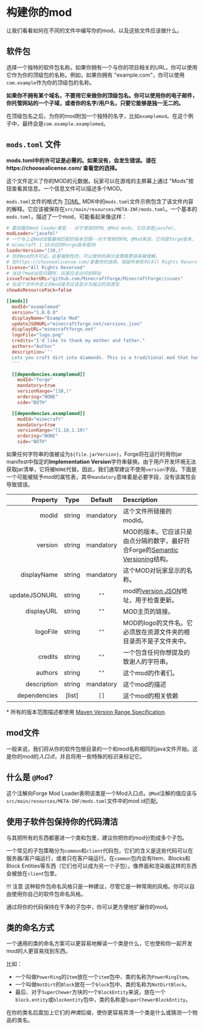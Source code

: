 构建你的mod
====================

让我们看看如何在不同的文件中编写你的mod，以及这些文件应该做什么。   

软件包
---------

选择一个独特的软件包名称。如果你拥有一个与你的项目相关的URL，你可以使用它作为你的顶级包的名称。例如，如果你拥有 "example.com"，你可以使用`com.example`作为你的顶级包的名称。

**如果你不拥有某个域名，不要用它来做你的顶级包名。你可以使用你的电子邮件，你托管网站的一个子域，或者你的名字/用户名，只要它能够是独一无二的。**   

在顶级包名之后，为你的mod附加一个独特的名字，比如`examplemod`。在这个例子中，最终会是`com.example.examplemod`。

`mods.toml` 文件
-------------------

**mods.toml中的许可证是必需的。如果没有，会发生错误。请在https://choosealicense.com/ 查看您的选择。**

这个文件定义了你的MOD的元数据。玩家可以在游戏的主屏幕上通过 "Mods"按钮查看其信息。一个信息文件可以描述多个MOD。  

`mods.toml`文件的格式为 [TOML][], MDK中的`mods.toml`文件示例包含了该文件内容的解释。它应该被保存在`src/main/resources/META-INF/mods.toml`。一个基本的`mods.toml`，描述了一个mod，可能看起来像这样：
```toml
# 要加载的mod loader类型 - 对于常规的FML @Mod mods，它应该是javafml。
modLoader="javafml"
# 一个与上述mod加载器相匹配的版本范围--对于常规的FML @Mod来说，它将是forge版本。
# minecraft 1.18对应的Forge版本是38
loaderVersion="[38,)"
# 你的mod的许可证。这是强制性的，可以使你的再分发策略更容易被理解。
# 在https://choosealicense.com/查看你的选择。保留所有权利(All Rights Reserved)是默认的许可证，也是这里的默认值。
license="All Rights Reserved"
# 当这个mod出现问题时，玩家应该访问的网址
issueTrackerURL="github.com/MinecraftForge/MinecraftForge/issues"
# 在这个文件中定义的mod是否应该显示为独立的资源包
showAsResourcePack=false

[[mods]]
  modId="examplemod"
  version="1.0.0.0"
  displayName="Example Mod"
  updateJSONURL="minecraftforge.net/versions.json"
  displayURL="minecraftforge.net"
  logoFile="logo.png"
  credits="I'd like to thank my mother and father."
  authors="Author"
  description='''
  Lets you craft dirt into diamonds. This is a traditional mod that has existed for eons. It is ancient. The holy Notch created it. Jeb rainbowfied it. Dinnerbone made it upside down. Etc.
  '''

  [[dependencies.examplemod]]
    modId="forge"
    mandatory=true
    versionRange="[38,)"
    ordering="NONE"
    side="BOTH"

  [[dependencies.examplemod]]
    modId="minecraft"
    mandatory=true
    versionRange="[1.18,1.19)"
    ordering="NONE"
    side="BOTH"
```

如果任何字符串的值被设为`${file.jarVersion}`，Forge将在运行时用你jar manifest中指定的**Implementation Version**字符串替换。由于用户开发环境无法获取jar清单，它将被`NONE`代替。因此，我们通常建议不使用`version`字段。下面是一个可能被赋予mod的属性表，其中`mandatory`意味着是必要字段，没有该属性会导致错误。

|     Property |   Type   | Default  | Description |
|-------------:|:--------:|:--------:|:------------|
|        modid |  string  | mandatory | 这个文件所链接的modid。 |
|      version |  string  | mandatory | MOD的版本。它应该只是由点分隔的数字，最好符合Forge的[Semantic Versioning][versioning]结构。 |
|  displayName |  string  | mandatory | 这个MOD对玩家显示的名称。 |
| updateJSONURL |  string  |   `""`   | mod的[version JSON][updatechecker]地址，用于检查更新。 |
|   displayURL |  string  |   `""`   | MOD主页的链接。 |
|     logoFile |  string  |   `""`   | MOD的logo的文件名。它必须放在资源文件夹的根目录而不是子文件夹中。 |
|      credits |  string  |   `""`   | 一个包含任何你想提及的致谢人的字符串。 |
|      authors |  string  |   `""`   | 这个mod的作者们。 |
|  description |  string  | mandatory | 这个mod的描述 |
| dependencies | [list] |   `[]`   | 这个mod的相关依赖 |

\* 所有的版本范围描述都使用 [Maven Version Range Specification][mvr].

mod文件
------------

一般来说，我们将从你的软件包根目录的一个和mod名称相同的java文件开始。这是你的mod的*入口点*，并且将用一些特殊的标识来标记它。

什么是 `@Mod`?
-------------

这个注解向Forge Mod Loader表明该类是一个Mod入口点。`@Mod`注解的值应该与`src/main/resources/META-INF/mods.toml`文件中的mod id匹配。

使用子软件包保持你的代码清洁
------------------------------------------

与其把所有的东西都塞进一个类和包里，建议你把你的mod分割成多个子包。

一个常见的子包策略分为`common`和`client`代码包，它们的含义是这些代码可以在服务器/客户端运行，或者只在客户端运行。在`common`包内会有Item、Blocks和Block Entities等东西（它们也可以成为另一个子包）。像界面和渲染器这样的东西会被放在`client`包里。

!!! 注意
    这种软件包命名风格只是一种建议，尽管它是一种常用的风格。你可以自由使用你自己的软件包命名风格。

通过将你的代码保持在干净的子包中，你可以更方便地扩展你的mod。

类的命名方式
--------------------

一个通用的类的命名方案可以更容易地解读一个类是什么，它也使和你一起开发mod的人更容易找到东西。

比如：

* 一个叫做`PowerRing`的`Item`放在一个`item`包中、类的名称为`PowerRingItem`。
* 一个叫做`NotDirt`的`Block`放在一个`block`包中、类的名称为`NotDirtBlock`。
* 最后、对于`SuperChewer`方块的一个`BlockEntity`来说，放在一个`block.entity`或`blockentity`包中，类的名称是`SuperChewerBlockEntity`。

在你的类名后面加上它们的*种类*后缀，使你更容易弄清一个类是什么或猜测一个物品的类名。

[TOML]: https://github.com/toml-lang/toml
[versioning]: ./versioning.md
[updatechecker]: ../misc/updatechecker.md
[mvr]: https://maven.apache.org/enforcer/enforcer-rules/versionRanges.html
